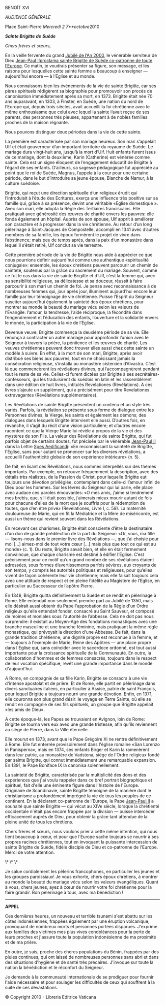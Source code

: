 BENOÎT XVI

*AUDIENCE GÉNÉRALE*

Place Saint-Pierre *Mercredi *2* 7**octobre*2010

***Sainte Brigitte de*** ***Suède***

*Chers frères et sœurs,*

En la veille fervente du grand [Jubilé de l’An 2000](http://www.vatican.va/jubilee_2000/index_fr.htm), le vénérable serviteur de Dieu [Jean-Paul II](/content/john-paul-ii/fr.html)[proclama sainte Brigitte de Suède co-patronne de toute l’Europe](/content/john-paul-ii/fr/motu_proprio/documents/hf_jp-ii_motu-proprio_01101999_co-patronesses-europe.html). Ce matin, je voudrais présenter sa figure, son message, et les raisons pour lesquelles cette sainte femme a beaucoup à enseigner — aujourd’hui encore — à l’Eglise et au monde.

Nous connaissons bien les événements de la vie de sainte Brigitte, car ses pères spirituels rédigèrent sa biographie pour promouvoir son procès de canonisation immédiatement après sa mort, en 1373. Brigitte était née 70 ans auparavant, en 1303, à Finster, en Suède, une nation du nord de l’Europe qui, depuis trois siècles, avait accueilli la foi chrétienne avec le même enthousiasme que celui avec lequel la sainte l’avait reçue de ses parents, des personnes très pieuses, appartenant à de nobles familles proches de la maison régnante.

Nous pouvons distinguer deux périodes dans la vie de cette sainte.

La première est caractérisée par son mariage heureux. Son mari s’appelait Ulf et était gouverneur d’un important territoire du royaume de Suède. Le mariage dura vingt-huit ans, jusqu’à la mort d’Ulf. Huit enfants furent issus de ce mariage, dont la deuxième, Karin (Catherine) est vénérée comme sainte. Cela est un signe éloquent de l’engagement éducatif de Brigitte à l’égard de ses enfants. D’ailleurs, sa sagesse pédagogique fut appréciée au point que le roi de Suède, Magnus, l’appela à la cour pour une certaine période, dans le but d’introduire sa jeune épouse, Blanche de Namur, à la culture suédoise.

Brigitte, qui reçut une direction spirituelle d’un religieux érudit qui l’introduisit à l’étude des Ecritures, exerça une influence très positive sur sa famille qui, grâce à sa présence, devint une véritable «Eglise domestique ». Avec son mari, elle adopta la Règle des Tertiaires franciscains. Elle pratiquait avec générosité des œuvres de charité envers les pauvres: elle fonda également un hôpital. Auprès de son épouse, Ulf apprit à améliorer son caractère et à progresser dans la vie chrétienne. Au retour d’un long pèlerinage à Saint-Jacques de Compostelle, accompli en 1341 avec d’autres membres de sa famille, les époux formèrent le projet de vivre dans l’abstinence; mais peu de temps après, dans la paix d’un monastère dans lequel il s’était retiré, Ulf conclut sa vie terrestre.

Cette première période de la vie de Brigitte nous aide à apprécier ce que nous pourrions définir aujourd’hui comme une authentique «spiritualité conjugale»: ensemble, les époux chrétiens peuvent parcourir un chemin de sainteté, soutenus par la grâce du sacrement du mariage. Souvent, comme ce fut le cas dans la vie de sainte Brigitte et d’Ulf, c’est la femme qui, avec sa sensibilité religieuse, sa délicatesse et sa douceur, réussit à faire parcourir à son mari un chemin de foi. Je pense avec reconnaissance à de nombreuses femmes qui, jour après jour, illuminent aujourd’hui encore leur famille par leur témoignage de vie chrétienne. Puisse l’Esprit du Seigneur susciter aujourd’hui également la sainteté des époux chrétiens, pour montrer au monde la beauté du mariage vécu selon les valeurs de l’Evangile: l’amour, la tendresse, l’aide réciproque, la fécondité dans l’engendrement et l’éducation des enfants, l’ouverture et la solidarité envers le monde, la participation à la vie de l’Eglise.

Devenue veuve, Brigitte commença la deuxième période de sa vie. Elle renonça à contracter un autre mariage pour approfondir l’union avec le Seigneur à travers la prière, la pénitence et les œuvres de charité. Les veuves chrétiennes peuvent donc trouver elles aussi chez cette sainte un modèle à suivre. En effet, à la mort de son mari, Brigitte, après avoir distribué ses biens aux pauvres, tout en ne choisissant jamais la consécration religieuse, s’installa au monastère cistercien d’Alvastra. C’est là que commencèrent les révélations divines, qui l’accompagnèrent pendant tout le reste de sa vie. Celles-ci furent dictées par Brigitte à ses secrétaires-confesseurs, qui les traduisirent du suédois en latin et les rassemblèrent dans une édition de huit livres, intitulés Revelationes (Révélations). A ces livres s’ajoute un supplément, qui a précisément pour titre Revelationes extravagantes (Révélations supplémentaires).

Les Révélations de sainte Brigitte présentent un contenu et un style très variés. Parfois, la révélation se présente sous forme de dialogue entre les Personnes divines, la Vierge, les saints et également les démons; des dialogues dans lesquels Brigitte intervient elle aussi. D’autres fois, en revanche, il s’agit du récit d’une vision particulière; et d’autres encore racontent ce que la Vierge Marie lui révèle à propos de la vie et des mystères de son Fils. La valeur des Révélations de sainte Brigitte, qui fut parfois objet de certains doutes, fut précisée par le vénérable [Jean-Paul II](/content/john-paul-ii/fr.html) dans la Lettre [Spes Aedificandi](/content/john-paul-ii/fr/motu_proprio/documents/hf_jp-ii_motu-proprio_01101999_co-patronesses-europe.html): «En reconnaissant la sainteté de Brigitte, l'Eglise, sans pour autant se prononcer sur les diverses révélations, a accueilli l'authenticité globale de son expérience intérieure» (n. 5).

De fait, en lisant ces Révélations, nous sommes interpellés sur des thèmes importants. Par exemple, on retrouve fréquemment la description, avec des détails très réalistes, de la Passion du Christ, pour laquelle Brigitte eut toujours une dévotion privilégiée, contemplant dans celle-ci l’amour infini de Dieu pour les hommes. Sur les lèvres du Seigneur qui lui parle, elle place avec audace ces paroles émouvantes: «O mes amis, j’aime si tendrement mes brebis, que, s’il était possible, j’aimerais mieux mourir autant de fois pour chacune d’elles de la mort que je souffris pour la rédemption de toutes, que d’en être privé» (Revelationes, Livre I, c. 59). La maternité douloureuse de Marie, qui en fit la Médiatrice et la Mère de miséricorde, est aussi un thème qui revient souvent dans les Révélations.

En recevant ces charismes, Brigitte était consciente d’être la destinataire d’un don de grande prédilection de la part du Seigneur: «Or, vous, ma fille — lisons-nous dans le premier livre des Révélations —, que j'ai choisie pour moi \[...\] aimez-moi de tout votre cœur \[...\] mais plus que tout ce qui est au monde» (c. 1). Du reste, Brigitte savait bien, et elle en était fermement convaincue, que chaque charisme est destiné à édifier l’Eglise. C’est précisément pour ce motif qu’un grand nombre de ses révélations étaient adressées, sous formes d’avertissements parfois sévères, aux croyants de son temps, y compris les autorités politiques et religieuses, pour qu’elles vivent de façon cohérente leur vie chrétienne; mais elle faisait toujours cela avec une attitude de respect et en pleine fidélité au Magistère de l’Eglise, en particulier au Successeur de l’apôtre Pierre.

En 1349, Brigitte quitta définitivement la Suède et se rendit en pèlerinage à Rome. Elle entendait non seulement prendre part au Jubilé de 1350, mais elle désirait aussi obtenir du Pape l'approbation de la Règle d'un Ordre religieux qu'elle entendait fonder, consacré au Saint Sauveur, et composé de moines et moniales sous l'autorité de l’abbesse. Cela ne doit pas nous surprendre: il existait au Moyen-Age des fondations monastiques avec une branche masculine et une branche féminine, mais pratiquant la même règle monastique, qui prévoyait la direction d'une Abbesse. De fait, dans la grande tradition chrétienne, une dignité propre est reconnue à la femme, et — toujours à l'exemple de Marie, Reine des Apôtres — une place propre dans l'Eglise qui, sans coïncider avec le sacerdoce ordonné, est tout aussi importante pour la croissance spirituelle de la Communauté. En outre, la collaboration d'hommes et de femmes consacrés, toujours dans le respect de leur vocation spécifique, revêt une grande importance dans le monde d'aujourd'hui.

A Rome, en compagnie de sa fille Karin, Brigitte se consacra à une vie d'intense apostolat et de prière. Et de Rome, elle partit en pèlerinage dans divers sanctuaires italiens, en particulier à Assise, patrie de saint François, pour lequel Brigitte a toujours nourri une grande dévotion. Enfin, en 1371, elle couronna son plus grand désir: le voyage en Terre Sainte, où elle se rendit en compagnie de ses fils spirituels, un groupe que Brigitte appelait «les amis de Dieu».

A cette époque-là, les Papes se trouvaient en Avignon, loin de Rome: Brigitte se tourna vers eux avec une grande tristesse, afin qu'ils reviennent au siège de Pierre, dans la Ville éternelle.

Elle mourut en 1373, avant que le Pape Grégoire XI ne rentre définitivement à Rome. Elle fut enterrée provisoirement dans l'église romaine «San Lorenzo in Panisperna», mais en 1374, ses enfants Birger et Karin la ramenèrent dans leur patrie, au monastère de Vadstena, siège de l'Ordre religieux fondé par sainte Brigitte, qui connut immédiatement une remarquable expansion. En 1391, le Pape Boniface IX la canonisa solennellement.

La sainteté de Brigitte, caractérisée par la multiplicité des dons et des expériences que j'ai voulu rappeler dans ce bref portrait biographique et spirituel, fait d'elle une éminente figure dans l'histoire de l'Europe. Originaire de Scandinavie, sainte Brigitte témoigne de la manière dont le christianisme a profondément imprégné la vie de tous les peuples de ce continent. En la déclarant co-patronne de l’Europe, le Pape [Jean-Paul II](/content/john-paul-ii/fr.html) a souhaité que sainte Brigitte — qui vécut au XIVe siècle, lorsque la chrétienté occidentale n'était pas encore frappée par la division — puisse intercéder efficacement auprès de Dieu, pour obtenir la grâce tant attendue de la pleine unité de tous les chrétiens.

Chers frères et sœurs, nous voulons prier à cette même intention, qui nous tient beaucoup à cœur, et pour que l'Europe sache toujours se nourrir à ses propres racines chrétiennes, tout en invoquant la puissante intercession de sainte Brigitte de Suède, fidèle disciple de Dieu et co-patronne de l'Europe. Merci de votre attention.

\\* \\* \\*

Je salue cordialement les pèlerins francophones, en particulier les jeunes et les groupes paroissiaux! Je vous exhorte, chers époux chrétiens, à montrer au monde la beauté du mariage vécu selon les valeurs évangéliques. Quant à vous, chers jeunes, ayez à cœur de nourrir votre foi chrétienne pour la faire grandir. Bon pèlerinage à tous, avec ma bénédiction !

* * *

**APPEL**

Ces dernières heures, un nouveau et terrible tsunami s'est abattu sur les côtes indonésiennes, frappées également par une éruption volcanique, provoquant de nombreux morts et personnes portées disparues. J'exprime aux familles des victimes mes plus vives condoléances pour la perte de leurs proches et j'assure toute la population indonésienne de ma proximité et de ma prière.

En outre, je suis, proche des chères populations du Bénin, frappées par des pluies continues, qui ont laissé de nombreuses personnes sans abri et dans des situations d'hygiène et de santé très précaires. J'invoque sur toute la nation la bénédiction et le réconfort du Seigneur.

Je demande à la communauté internationale de se prodiguer pour fournir l'aide nécessaire et pour soulager les difficultés de ceux qui souffrent à la suite de ces dévastations.

© Copyright 2010 - Libreria Editrice Vaticana